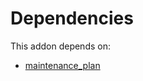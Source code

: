 # Dependencies

This addon depends on:

- [maintenance_plan](../../../../odoo-bringout-oca-maintenance-maintenance_plan)

